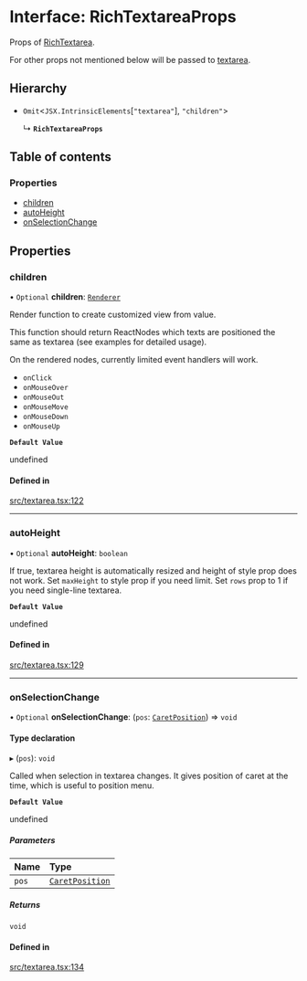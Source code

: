 # Interface: RichTextareaProps

Props of [RichTextarea](../API.md#richtextarea).

For other props not mentioned below will be passed to [textarea](https://developer.mozilla.org/en-US/docs/Web/API/HTMLTextAreaElement).

## Hierarchy

- `Omit`<`JSX.IntrinsicElements`[``"textarea"``], ``"children"``\>

  ↳ **`RichTextareaProps`**

## Table of contents

### Properties

- [children](RichTextareaProps.md#children)
- [autoHeight](RichTextareaProps.md#autoheight)
- [onSelectionChange](RichTextareaProps.md#onselectionchange)

## Properties

### children

• `Optional` **children**: [`Renderer`](../API.md#renderer)

Render function to create customized view from value.

This function should return ReactNodes which texts are positioned the same as textarea (see examples for detailed usage).

On the rendered nodes, currently limited event handlers will work.
- `onClick`
- `onMouseOver`
- `onMouseOut`
- `onMouseMove`
- `onMouseDown`
- `onMouseUp`

**`Default Value`**

undefined

#### Defined in

[src/textarea.tsx:122](https://github.com/inokawa/rich-textarea/blob/4a2fcf4/src/textarea.tsx#L122)

___

### autoHeight

• `Optional` **autoHeight**: `boolean`

If true, textarea height is automatically resized and height of style prop does not work.
Set `maxHeight` to style prop if you need limit.
Set `rows` prop to 1 if you need single-line textarea.

**`Default Value`**

undefined

#### Defined in

[src/textarea.tsx:129](https://github.com/inokawa/rich-textarea/blob/4a2fcf4/src/textarea.tsx#L129)

___

### onSelectionChange

• `Optional` **onSelectionChange**: (`pos`: [`CaretPosition`](../API.md#caretposition)) => `void`

#### Type declaration

▸ (`pos`): `void`

Called when selection in textarea changes. It gives position of caret at the time, which is useful to position menu.

**`Default Value`**

undefined

##### Parameters

| Name | Type |
| :------ | :------ |
| `pos` | [`CaretPosition`](../API.md#caretposition) |

##### Returns

`void`

#### Defined in

[src/textarea.tsx:134](https://github.com/inokawa/rich-textarea/blob/4a2fcf4/src/textarea.tsx#L134)
